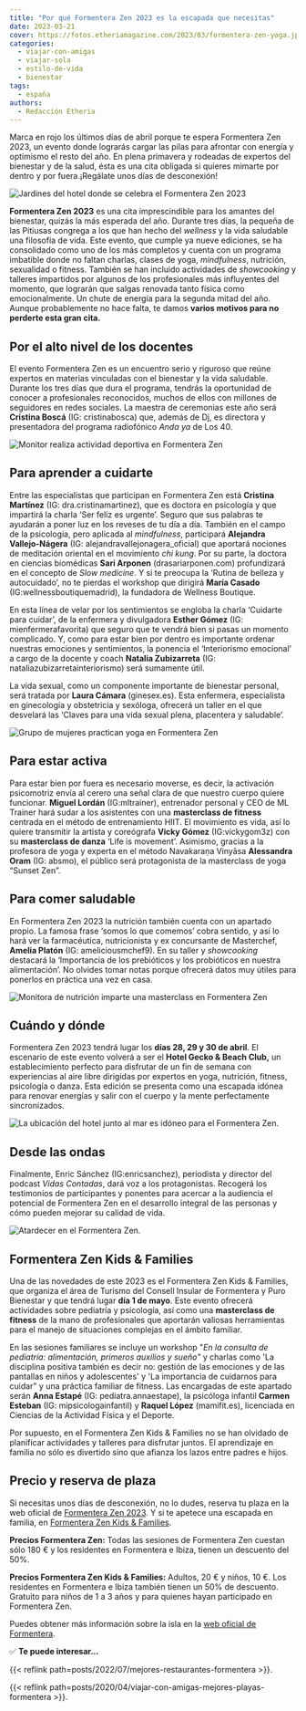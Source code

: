 ```yaml
---
title: "Por qué Formentera Zen 2023 es la escapada que necesitas"
date: 2023-03-21
cover: https://fotos.etheriamagazine.com/2023/03/formentera-zen-yoga.jpg
categories: 
  - viajar-con-amigas
  - viajar-sola
  - estilo-de-vida
  - bienestar
tags: 
  - españa
authors: 
  - Redacción Etheria
---
```


Marca en rojo los últimos días de abril porque te espera Formentera Zen 2023, un evento 
donde lograrás cargar las pilas para afrontar con energía y optimismo el resto del año. 
En plena primavera y rodeadas de expertos del bienestar y de la salud, ésta es una cita 
obligada si quieres mimarte por dentro y por fuera.¡Regálate unos días de desconexión! 

![Jardines del hotel donde se celebra el Formentera Zen 2023](https://fotos.etheriamagazine.com/2023/03/formentera-zen-mujeres-atardecer.jpg "Formentera Zen te brinda unos días de desconexión.")

**Formentera Zen 2023** es una cita imprescindible para los amantes del bienestar, 
quizás la más esperada del año. Durante tres días, la pequeña de las Pitiusas congrega a 
los que han hecho del _wellness_ y la vida saludable una filosofía de vida. Este evento, 
que cumple ya nueve ediciones, se ha consolidado como uno de los más completos y cuenta 
con un programa imbatible donde no faltan charlas, clases de yoga, _mindfulness_, 
nutrición, sexualidad o fitness. También se han incluido actividades de _showcooking_ y 
talleres impartidos por algunos de los profesionales más influyentes del momento, que 
lograrán que salgas renovada tanto física como emocionalmente. Un chute de energía para 
la segunda mitad del año. Aunque probablemente no hace falta, te damos **varios motivos 
para no perderte esta gran cita.** 

## Por el alto nivel de los docentes

El evento Formentera Zen es un encuentro serio y riguroso que reúne expertos en materias 
vinculadas con el bienestar y la vida saludable. Durante los tres días que dura el 
programa, tendrás la oportunidad de conocer a profesionales reconocidos, muchos de ellos 
con millones de seguidores en redes sociales. La maestra de ceremonias este año será 
**Cristina Boscá** (IG: cristinabosca) que, además de Dj, es directora y presentadora 
del programa radiofónico _Anda ya_ de Los 40. 

![Monitor realiza actividad deportiva en Formentera Zen](https://fotos.etheriamagazine.com/2023/03/formentera-zen-bienestar.jpg "Las actividades son dirigidas por los mejores profesionales.")

## Para aprender a cuidarte

Entre las especialistas que participan en Formentera Zen está **Cristina Martínez** (IG: 
dra.cristinamartinez), que es doctora en psicología y que impartirá la charla ‘Ser feliz 
es urgente’. Seguro que sus palabras te ayudarán a poner luz en los reveses de tu día a 
día. También en el campo de la psicología, pero aplicada al _mindfulness_, participará 
**Alejandra Vallejo-Nágera** (IG: alejandravallejonagera\_oficial) que aportará nociones 
de meditación oriental en el movimiento _chi kung_. Por su parte, la doctora en ciencias 
biomédicas **Sari Arponen** (drasariarponen.com) profundizará en el concepto de _Slow 
medicine_. Y si te preocupa la ‘Rutina de belleza y autocuidado’, no te pierdas el 
workshop que dirigirá **María Casado** (IG:wellnessboutiquemadrid), la fundadora de 
Wellness Boutique. 

En esta línea de velar por los sentimientos se engloba la charla ‘Cuidarte para cuidar’, 
de la enfermera y divulgadora **Esther Gómez** (IG: mienfermerafavorita) que seguro que 
te vendrá bien si pasas un momento complicado. Y, como para estar bien por dentro es 
importante ordenar nuestras emociones y sentimientos, la ponencia el ‘Interiorismo 
emocional’ a cargo de la docente y coach **Natalia Zubizarreta** (IG: 
nataliazubizarretainteriorismo) será sumamente útil. 

La vida sexual, como un componente importante de bienestar personal, será tratada por 
**Laura Cámara** (ginesex.es). Esta enfermera, especialista en ginecología y obstetricia 
y sexóloga, ofrecerá un taller en el que desvelará las ‘Claves para una vida sexual 
plena, placentera y saludable’. 

![Grupo de mujeres practican yoga en Formentera Zen](https://fotos.etheriamagazine.com/2023/03/formentera-zen-yoga.jpg "Aprenderás técnicas de relajación.")

## Para estar activa

Para estar bien por fuera es necesario moverse, es decir, la activación psicomotriz 
envía al cerero una señal clara de que nuestro cuerpo quiere funcionar. **Miguel 
Lordán** (IG:mltrainer), entrenador personal y CEO de ML Trainer hará sudar a los 
asistentes con una **masterclass de fitness** centrada en el método de entrenamiento 
HIIT. El movimiento es vida, así lo quiere transmitir la artista y coreógrafa **Vicky 
Gómez** (IG:vickygom3z) con su **masterclass de danza** ‘Life is movement’. Asimismo, 
gracias a la profesora de yoga y experta en el método Navakaraṇa Vinyāsa **Alessandra 
Oram** (IG: absmo), el público será protagonista de la masterclass de yoga “Sunset Zen”. 

## Para comer saludable

En Formentera Zen 2023 la nutrición también cuenta con un apartado propio. La famosa 
frase ‘somos lo que comemos’ cobra sentido, y así lo hará ver la farmacéutica, 
nutricionista y ex concursante de Masterchef, **Amelia Platón** (IG: ameliciousmchef9). 
En su taller y _showcooking_ destacará la ‘Importancia de los prebióticos y los 
probióticos en nuestra alimentación’. No olvides tomar notas porque ofrecerá datos muy 
útiles para ponerlos en práctica una vez en casa. 

![Monitora de nutrición imparte una masterclass en Formentera Zen](https://fotos.etheriamagazine.com/2023/03/formentera-zen-nutricion.jpg "La nutrición es imprescindible para llevar una vida saludable.")

## Cuándo y dónde

Formentera Zen 2023 tendrá lugar los **días 28, 29 y 30 de abril**. El escenario de este 
evento volverá a ser el **Hotel Gecko & Beach Club,** un establecimiento perfecto para 
disfrutar de un fin de semana con experiencias al aire libre dirigidas por expertos en 
yoga, nutrición, fitness, psicología o danza. Esta edición se presenta como una escapada 
idónea para renovar energías y salir con el cuerpo y la mente perfectamente 
sincronizados. 

![La ubicación del hotel junto al mar es idóneo para el Formentera Zen.](https://fotos.etheriamagazine.com/2023/03/formentera-zen-hotel-mar.jpg "La ubicación del hotel junto al mar es idóneo para el Formentera Zen.")

## Desde las ondas

Finalmente, Enric Sánchez (IG:enricsanchez), periodista y director del podcast _Vidas 
Contadas_, dará voz a los protagonistas. Recogerá los testimonios de participantes y 
ponentes para acercar a la audiencia el potencial de Formentera Zen en el desarrollo 
integral de las personas y cómo pueden mejorar su calidad de vida. 

![Atardecer en el Formentera Zen.](https://fotos.etheriamagazine.com/2023/03/formentera-zen-grupo.jpg "Atardecer en el Formentera Zen.")

## Formentera Zen Kids & Families

Una de las novedades de este 2023 es el Formentera Zen Kids & Families, que organiza el 
área de Turismo del Consell Insular de Formentera y Puro Bienestar y que tendrá lugar 
**día 1 de mayo**. Este evento ofrecerá actividades sobre pediatría y psicología, así 
como una **masterclass de fitness** de la mano de profesionales que aportarán valiosas 
herramientas para el manejo de situaciones complejas en el ámbito familiar. 

En las sesiones familiares se incluye un workshop "_En la consulta de pediatría: 
alimentación, primeros auxilios y sueño"_ y charlas como 'La disciplina positiva también 
es decir no: gestión de las emociones y de las pantallas en niños y adolescentes' y 'La 
importancia de cuidarnos para cuidar" y una práctica familiar de fitness. Las encargadas 
de este apartado serán **Anna Estapé** (IG: pediatra.annaestape), la psicóloga infantil 
**Carmen Esteban** (IG: mipsicologainfantil) y **Raquel López** (mamifit.es), licenciada 
en Ciencias de la Actividad Física y el Deporte. 

Por supuesto, en el Formentera Zen Kids & Families no se han olvidado de planificar 
actividades y talleres para disfrutar juntos. El aprendizaje en familia no sólo es 
divertido sino que afianza los lazos entre padres e hijos. 

## Precio y reserva de plaza

Si necesitas unos días de desconexión, no lo dudes, reserva tu plaza en la web oficial 
de [Formentera Zen 2023](https://formenterazen.es/). Y si te apetece una escapada en 
familia, en [Formentera Zen Kids & 
Families](https://formenterazen.es/formentera-zen-kids-families/). 

**Precios Formentera Zen:** Todas las sesiones de Formentera Zen cuestan sólo 180 € y 
los residentes en Formentera e Ibiza, tienen un descuento del 50%. 

**Precios Formentera Zen Kids & Families:** Adultos, 20 € y niños, 10 €. Los residentes 
en Formentera e Ibiza también tienen un 50% de descuento. Gratuito para niños de 1 a 3 
años y para quienes hayan participado en Formentera Zen. 

Puedes obtener más información sobre la isla en la [web oficial de 
Formentera](https://www.formentera.es/). 

✅ **Te puede interesar...** 

{{< reflink path=posts/2022/07/mejores-restaurantes-formentera >}}. 

{{< reflink path=posts/2020/04/viajar-con-amigas-mejores-playas-formentera >}}.

